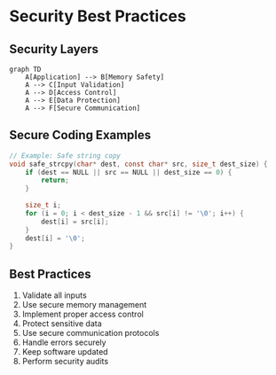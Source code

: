 # Security Best Practices

## Security Layers
```mermaid
graph TD
    A[Application] --> B[Memory Safety]
    A --> C[Input Validation]
    A --> D[Access Control]
    A --> E[Data Protection]
    A --> F[Secure Communication]
```

## Secure Coding Examples
```c
// Example: Safe string copy
void safe_strcpy(char* dest, const char* src, size_t dest_size) {
    if (dest == NULL || src == NULL || dest_size == 0) {
        return;
    }
    
    size_t i;
    for (i = 0; i < dest_size - 1 && src[i] != '\0'; i++) {
        dest[i] = src[i];
    }
    dest[i] = '\0';
}
```

## Best Practices
1. Validate all inputs
2. Use secure memory management
3. Implement proper access control
4. Protect sensitive data
5. Use secure communication protocols
6. Handle errors securely
7. Keep software updated
8. Perform security audits 